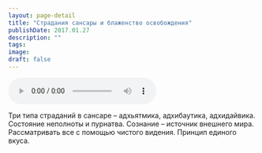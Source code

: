 ```yaml
---
layout: page-detail
title: "Страдания сансары и блаженство освобождения"
publishDate: 2017.01.27
description: ""
tags:
image:
draft: false
---
```


<audio title="2017.01.27 - Страдания сансары и блаженство освобождения.mp3" src="/upload/iblock/da5/da51b432cec05c55208062e7fadaa534.mp3" controls=""></audio>

 Три типа страданий в сансаре – адхьятмика, адхибаутика, адхидайвика. Состояние неполноты и пурнатва. Сознание – источник внешнего мира. Рассматривать все с помощью чистого видения. Принцип единого вкуса. 

  
